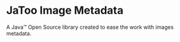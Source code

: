 JaToo Image Metadata
====================

A Java™ Open Source library created to ease the work with images metadata.
